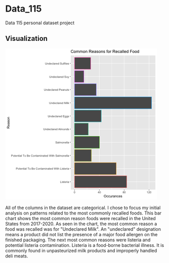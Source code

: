 # Data_115
Data 115 personal dataset project

## Visualization
<img src="https://raw.githubusercontent.com/hannahpeha/Data_115/main/recall.reasons.png">

All of the columns in the dataset are categorical. I chose to focus my initial analysis on patterns related to the most commonly recalled foods. This bar chart shows the most common reason foods were recalled in the United States from 2017-2020. As seen in the chart, the most common reason a food was recalled was for "Undeclared Milk". An "undeclared" designation means a product did not list the presence of a major food allergen on the finished packaging. The next most common reasons were listeria and potential listeria contamination. Listeria is a food-borne bacterial illness. It is commonly found in unpasteurized milk products and improperly handled deli meats.
